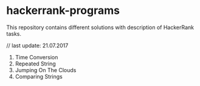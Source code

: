 # hackerrank-programs
This repository contains different solutions with description of HackerRank tasks.

// last update: 21.07.2017

1. Time Conversion
2. Repeated String  
3. Jumping On The Clouds 
4. Comparing Strings
